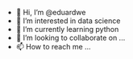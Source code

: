 - 👋 Hi, I’m @eduardwe
- 👀 I’m interested in data science
- 🌱 I’m currently learning python
- 💞️ I’m looking to collaborate on ...
- 📫 How to reach me ...

<!---
eduardwe/eduardwe is a ✨ special ✨ repository because its `README.md` (this file) appears on your GitHub profile.
You can click the Preview link to take a look at your changes.
--->

